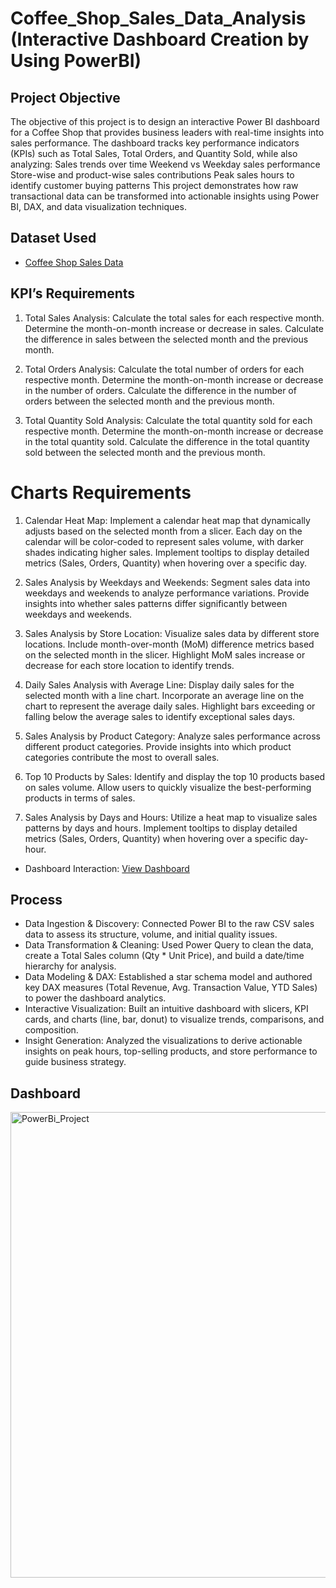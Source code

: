 # Coffee_Shop_Sales_Data_Analysis (Interactive Dashboard Creation by Using PowerBI)
## Project Objective
  The objective of this project is to design an interactive Power BI dashboard for a Coffee Shop that provides business leaders with real-time insights into sales performance. The dashboard tracks key performance      indicators (KPIs) such as Total Sales, Total Orders, and Quantity Sold, while also analyzing:
  Sales trends over time
  Weekend vs Weekday sales performance
  Store-wise and product-wise sales contributions
  Peak sales hours to identify customer buying patterns
  This project demonstrates how raw transactional data can be transformed into actionable insights using Power BI, DAX, and data visualization techniques.

## Dataset Used
- <a href="https://github.com/ajith253/PowerBI_Dashboard_1/blob/main/Coffee%20Shop%20Sales.csv">Coffee Shop Sales Data</a>

## KPI’s Requirements
1. Total Sales Analysis:
Calculate the total sales for each respective month.
Determine the month-on-month increase or decrease in sales.
Calculate the difference in sales between the selected month and the previous month.

2. Total Orders Analysis:
Calculate the total number of orders for each respective month.
Determine the month-on-month increase or decrease in the number of orders.
Calculate the difference in the number of orders between the selected month and the previous month.

3. Total Quantity Sold Analysis:
Calculate the total quantity sold for each respective month.
Determine the month-on-month increase or decrease in the total quantity sold.
Calculate the difference in the total quantity sold between the selected month and the previous month.

# Charts Requirements
1. Calendar Heat Map:
Implement a calendar heat map that dynamically adjusts based on the selected month from a slicer.
Each day on the calendar will be color-coded to represent sales volume, with darker shades indicating higher sales.
Implement tooltips to display detailed metrics (Sales, Orders, Quantity) when hovering over a specific day.

2. Sales Analysis by Weekdays and Weekends:
Segment sales data into weekdays and weekends to analyze performance variations.
Provide insights into whether sales patterns differ significantly between weekdays and weekends.

3. Sales Analysis by Store Location:
Visualize sales data by different store locations.
Include month-over-month (MoM) difference metrics based on the selected month in the slicer.
Highlight MoM sales increase or decrease for each store location to identify trends.

4. Daily Sales Analysis with Average Line:
Display daily sales for the selected month with a line chart.
Incorporate an average line on the chart to represent the average daily sales.
Highlight bars exceeding or falling below the average sales to identify exceptional sales days.

5. Sales Analysis by Product Category:
Analyze sales performance across different product categories.
Provide insights into which product categories contribute the most to overall sales.

6. Top 10 Products by Sales:
Identify and display the top 10 products based on sales volume.
Allow users to quickly visualize the best-performing products in terms of sales.

7. Sales Analysis by Days and Hours:
Utilize a heat map to visualize sales patterns by days and hours.
Implement tooltips to display detailed metrics (Sales, Orders, Quantity) when hovering over a specific day-hour.


- Dashboard Interaction: [View Dashboard](https://github.com/ajith253/PowerBI_Dashboard_1/blob/main/PowerBi_Project.png)


## Process
- Data Ingestion & Discovery: Connected Power BI to the raw CSV sales data to assess its structure, volume, and initial quality issues.
- Data Transformation & Cleaning: Used Power Query to clean the data, create a Total Sales column (Qty * Unit Price), and build a date/time hierarchy for analysis.
- Data Modeling & DAX: Established a star schema model and authored key DAX measures (Total Revenue, Avg. Transaction Value, YTD Sales) to power the dashboard analytics.
- Interactive Visualization: Built an intuitive dashboard with slicers, KPI cards, and charts (line, bar, donut) to visualize trends, comparisons, and composition.
- Insight Generation: Analyzed the visualizations to derive actionable insights on peak hours, top-selling products, and store performance to guide business strategy.
  
## Dashboard
<img width="1228" height="745" alt="PowerBi_Project" src="https://github.com/user-attachments/assets/b553be03-634a-434b-8fef-430e8586b6e8" />
